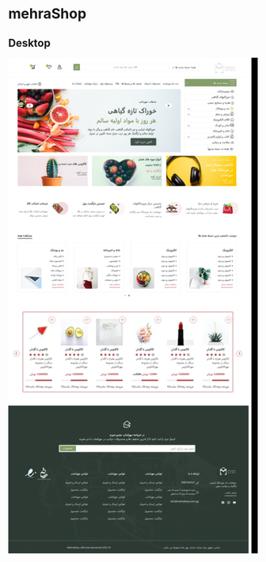 # mehraShop

  ## Desktop
![mehraShop-desktop-compressed](https://github.com/neda1998/mehraShop/blob/main/img/Screenshot%202022-11-13%20at%2012-20-26%20mehraTest.png)